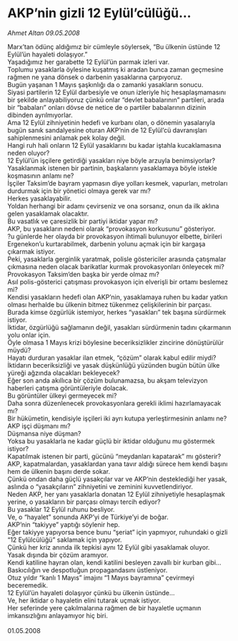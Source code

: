 # AKP’nin gizli 12 Eylül’cülüğü...

*Ahmet Altan 09.05.2008*

<div class="taraf_structure_2col_1zq">
<div class="margen_n">



 <p>Marx’tan ödünç aldığımız bir cümleyle söylersek, “Bu ülkenin üstünde 12 Eylül’ün hayaleti dolaşıyor.”<br/>
Yaşadığımız her garabette 12 Eylül’ün parmak izleri var.<br/>
Toplumu yasaklarla öylesine kuşatmış ki aradan bunca zaman geçmesine rağmen ne yana dönsek o darbenin yasaklarına çarpıyoruz.<br/>
Bugün yaşanan 1 Mayıs şaşkınlığı da o zamanki yasakların sonucu.<br/>
Siyasi partilerin 12 Eylül darbesiyle ve onun izleriyle hiç hesaplaşmamasını bir şekilde anlayabiliyoruz çünkü onlar “devlet babalarının” partileri, arada bir “babaları” onları dövse de netice de o partiler babalarının dizinin dibinden ayrılmıyorlar.<br/>
Ama 12 Eylül zihniyetinin hedefi ve kurbanı olan, o dönemin yasalarıyla bugün sanık sandalyesine oturan AKP’nin de 12 Eylül’cü davranışları sahiplenmesini anlamak pek kolay değil.<br/>
Hangi ruh hali onların 12 Eylül yasaklarını bu kadar iştahla kucaklamasına neden oluyor?<br/>
12 Eylül’ün işçilere getirdiği yasakları niye böyle arzuyla benimsiyorlar?<br/>
Yasaklanmak istenen bir partinin, başkalarını yasaklamaya böyle istekle koşmasının anlamı ne?<br/>
İşçiler Taksim’de bayram yapmasın diye yolları kesmek, vapurları, metroları durdurmak için bir yönetici olmaya gerek var mı?<br/>
Herkes yasaklayabilir.<br/>
Yoldan herhangi bir adamı çevirseniz ve ona sorsanız, onun da ilk aklına gelen yasaklamak olacaktır.<br/>
Bu vasatlık ve çaresizlik bir partiyi iktidar yapar mı?<br/>
AKP, bu yasakların nedeni olarak “provokasyon korkusunu” gösteriyor.<br/>
?u günlerde her olayda bir provokasyon ihtimali bulunuyor elbette, birileri Ergenekon’u kurtarabilmek, darbenin yolunu açmak için bir kargaşa çıkarmak istiyor.<br/>
Peki, yasaklarla gerginlik yaratmak, polisle göstericiler arasında çatışmalar çıkmasına neden olacak barikatlar kurmak provokasyonları önleyecek mi?<br/>
Provokasyon Taksim’den başka bir yerde olmaz mı?<br/>
Asıl polis-gösterici çatışması provokasyon için elverişli bir ortamı beslemez mi?<br/>
Kendisi yasakların hedefi olan AKP’nin, yasaklamaya ruhen bu kadar yatkın olması herhalde bu ülkenin bitmez tükenmez çelişkilerinin bir parçası.<br/>
Burada kimse özgürlük istemiyor, herkes “yasakları” tek başına sürdürmek istiyor.<br/>
İktidar, özgürlüğü sağlamanın değil, yasakları sürdürmenin tadını çıkarmanın yolu onlar için.<br/>
Öyle olmasa 1 Mayıs krizi böylesine beceriksizlikler zincirine dönüştürülür müydü?<br/>
Hayatı durduran yasaklar ilan etmek, “çözüm” olarak kabul edilir miydi?<br/>
İktidarın beceriksizliği ve yasak düşkünlüğü yüzünden bugün bütün ülke yüreği ağzında olacakları bekleyecek?<br/>
Eğer son anda akıllıca bir çözüm bulunamazsa, bu akşam televizyon haberleri çatışma görüntüleriyle dolacak.<br/>
Bu görüntüler ülkeyi germeyecek mi?<br/>
Daha sonra düzenlenecek provokasyonlara gerekli iklimi hazırlamayacak mı?<br/>
Bir hükümetin, kendisiyle işçileri iki ayrı kutupa yerleştirmesinin anlamı ne?<br/>
AKP işçi düşmanı mı?<br/>
Düşmansa niye düşman?<br/>
Yoksa bu yasaklarla ne kadar güçlü bir iktidar olduğunu mu göstermek istiyor?<br/>
Kapatılmak istenen bir parti, gücünü “meydanları kapatarak” mı gösterir?<br/>
AKP, kapatmalardan, yasaklardan yana tavır aldığı sürece hem kendi başını hem de ülkenin başını derde sokar.<br/>
Çünkü ondan daha güçlü yasakçılar var ve AKP’nin desteklediği her yasak, aslında o “yasakçıların” zihniyetini ve zeminini kuvvetlendiriyor.<br/>
Neden AKP, her yanı yasaklarla donatan 12 Eylül zihniyetiyle hesaplaşmak yerine, o yasakların bir parçası olmayı tercih ediyor?<br/>
Bu yasaklar 12 Eylül ruhunu besliyor.<br/>
Ve, o “hayalet” sonunda AKP’yi de Türkiye’yi de boğar.<br/>
AKP’nin “takiyye” yaptığı söylenir hep.<br/>
Eğer takiyye yapıyorsa bence bunu “şeriat” için yapmıyor, ruhundaki o gizli “12 Eylülcülüğü” saklamak için yapıyor.<br/>
Çünkü her kriz anında ilk tepkisi aynı 12 Eylül gibi yasaklamak oluyor.<br/>
Yasak dışında bir çözüm aramıyor.<br/>
Kendi katiline hayran olan, kendi katilini besleyen zavallı bir kurban gibi…<br/>
Baskıcılığın ve despotluğun propagandasını üstleniyor.<br/>
Otuz yıldır “kanlı 1 Mayıs” imajını “1 Mayıs bayramına” çevirmeyi beceremedik.<br/>
12 Eylül’ün hayaleti dolaşıyor çünkü bu ülkenin üstünde…<br/>
Ve, her iktidar o hayaletin elini tutarak uçmak istiyor.<br/>
Her seferinde yere çakılmalarına rağmen de bir hayaletle uçmanın imkansızlığını anlayamıyor hiç biri.<br/>
<br/>
01.05.2008</p>

<br/>


<div id="taraf_not">
</div>

</div>


</div>
